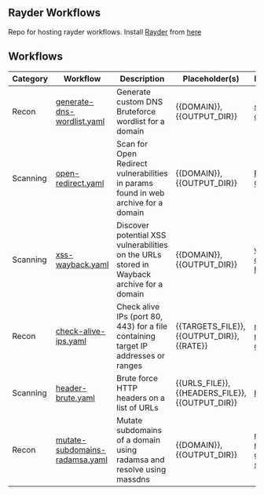 ## Rayder Workflows

 Repo for hosting rayder workflows. Install [Rayder](https://github.com/devanshbatham/rayder/) from [here](https://github.com/devanshbatham/rayder/)



## Workflows





| Category | Workflow                            | Description                                                | Placeholder(s)             | Dependencies                                                      |
|----------|-------------------------------------|------------------------------------------------------------|----------------------------|-------------------------------------------------------------------|
| Recon    | [generate-dns-wordlist.yaml](https://github.com/devanshbatham/rayder-workflows/blob/main/recon/generate-dns-wordlist.yaml) | Generate custom DNS Bruteforce wordlist for a domain | {{DOMAIN}}, {{OUTPUT_DIR}}  | [subfinder](https://github.com/projectdiscovery/subfinder), [dnsgen](https://github.com/ProjectAnte/dnsgen) |
| Scanning | [open-redirect.yaml](https://github.com/devanshbatham/rayder-workflows/blob/main/http/open-redirect.yaml) | Scan for Open Redirect vulnerabilities in params found in web archive for a domain | {{DOMAIN}}, {{OUTPUT_DIR}} | [Paramspider](https://github.com/devanshbatham/Paramspider), [Openredirex](https://github.com/devanshbatham/Openredirex) |
| Scanning | [xss-wayback.yaml](https://github.com/devanshbatham/rayder-workflows/blob/main/http/xss-wayback.yaml) | Discover potential XSS vulnerabilities on the URLs stored in Wayback archive for a domain | {{DOMAIN}}, {{OUTPUT_DIR}} | [waybackurls](https://github.com/tomnomnom/waybackurls), [qsreplace](https://github.com/tomnomnom/qsreplace), [httpx](https://github.com/projectdiscovery/httpx) |
| Recon    | [check-alive-ips.yaml](https://github.com/devanshbatham/rayder-workflows/blob/main/recon/check-alive-ips.yaml) | Check alive IPs (port 80, 443) for a file containing target IP addresses or ranges | {{TARGETS_FILE}}, {{OUTPUT_DIR}}, {{RATE}} | [masscan](https://github.com/blechschmidt/massdns), [radamsa](https://gitlab.com/akihe/radamsa), [getresolvers](https://github.com/devanshbatham/getresolvers) |
| Scanning | [header-brute.yaml](https://github.com/devanshbatham/rayder-workflows/blob/main/http/header-brute.yaml) | Brute force HTTP headers on a list of URLs | {{URLS_FILE}}, {{HEADERS_FILE}}, {{OUTPUT_DIR}} | [headerpwn](https://github.com/DevanshBatham/HeaderPwn) |
| Recon | [mutate-subdomains-radamsa.yaml](https://github.com/devanshbatham/rayder-workflows/blob/main/recon/mutate-subdomains-radamsa.yaml) | Mutate subdomains of a domain using radamsa and resolve using massdns | {{DOMAIN}}, {{OUTPUT_DIR}} | [massdns](https://github.com/blechschmidt/massdns), [radamsa](https://gitlab.com/akihe/radamsa), [getresolvers](https://github.com/devanshbatham/getresolvers), [subfinder](https://github.com/projectdiscovery/subfinder) |
